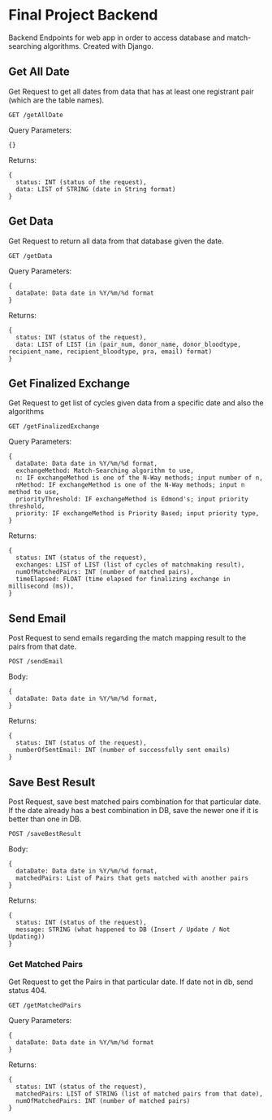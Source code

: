 # Final Project Backend
Backend Endpoints for web app in order to access database and match-searching algorithms. Created with Django.

## Get All Date
Get Request to get all dates from data that has at least one registrant pair (which are the table names).
```
GET /getAllDate
```
Query Parameters:
```
{}
```
Returns:
```
{
  status: INT (status of the request),
  data: LIST of STRING (date in String format)
}
```
## Get Data
Get Request to return all data from that database given the date.
```
GET /getData
```
Query Parameters:
```
{
  dataDate: Data date in %Y/%m/%d format
}
```
Returns:
```
{
  status: INT (status of the request),
  data: LIST of LIST (in (pair_num, donor_name, donor_bloodtype, recipient_name, recipient_bloodtype, pra, email) format)
}
```
## Get Finalized Exchange
Get Request to get list of cycles given data from a specific date and also the algorithms
```
GET /getFinalizedExchange
```
Query Parameters: 
```
{
  dataDate: Data date in %Y/%m/%d format,
  exchangeMethod: Match-Searching algorithm to use,
  n: IF exchangeMethod is one of the N-Way methods; input number of n,
  nMethod: IF exchangeMethod is one of the N-Way methods; input n method to use,
  priorityThreshold: IF exchangeMethod is Edmond's; input priority threshold,
  priority: IF exchangeMethod is Priority Based; input priority type,
}
```
Returns:
```
{
  status: INT (status of the request),
  exchanges: LIST of LIST (list of cycles of matchmaking result),
  numOfMatchedPairs: INT (number of matched pairs),
  timeElapsed: FLOAT (time elapsed for finalizing exchange in millisecond (ms)),
}
```
## Send Email
Post Request to send emails regarding the match mapping result to the pairs from that date. 
```
POST /sendEmail
```
Body: 
```
{
  dataDate: Data date in %Y/%m/%d format,
}
```
Returns:
```
{
  status: INT (status of the request),
  numberOfSentEmail: INT (number of successfully sent emails)
}
```
## Save Best Result
Post Request, save best matched pairs combination for that particular date. If the date already has a best combination in DB, save the newer one if it is better than one in DB.
```
POST /saveBestResult
```
Body: 
```
{
  dataDate: Data date in %Y/%m/%d format,
  matchedPairs: List of Pairs that gets matched with another pairs
}
```
Returns:
```
{
  status: INT (status of the request),
  message: STRING (what happened to DB (Insert / Update / Not Updating))
}
```
### Get Matched Pairs
Get Request to get the Pairs in that particular date. If date not in db, send status 404.
```
GET /getMatchedPairs
```
Query Parameters: 
```
{
  dataDate: Data date in %Y/%m/%d format
}
```
Returns:
```
{
  status: INT (status of the request),
  matchedPairs: LIST of STRING (list of matched pairs from that date),
  numOfMatchedPairs: INT (number of matched pairs)
}
```
